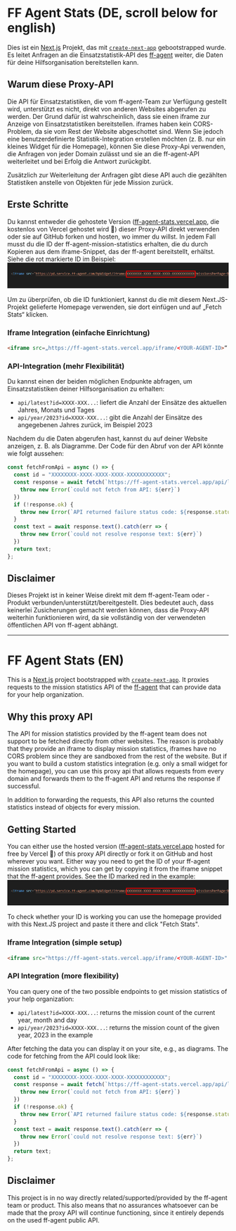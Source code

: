 # FF Agent Stats (DE, scroll below for english)

Dies ist ein [Next.js](https://nextjs.org/) Projekt, das mit [`create-next-app`](https://github.com/vercel/next.js/tree/canary/packages/create-next-app) gebootstrapped wurde. Es leitet Anfragen an die Einsatzstatistik-API des [ff-agent](https://www.ff-agent.com/) weiter, die Daten für deine Hilfsorganisation bereitstellen kann.

## Warum diese Proxy-API

Die API für Einsatzstatistiken, die vom ff-agent-Team zur Verfügung gestellt wird, unterstützt es nicht, direkt von anderen Websites abgerufen zu werden.
Der Grund dafür ist wahrscheinlich, dass sie einen iframe zur Anzeige von Einsatzstatistiken bereitstellen. iframes haben kein CORS-Problem, da sie vom Rest der Website abgeschottet sind.
Wenn Sie jedoch eine benutzerdefinierte Statistik-Integration erstellen möchten (z. B. nur ein kleines Widget für die Homepage), können Sie diese Proxy-Api verwenden, die Anfragen von jeder Domain zulässt und sie an die ff-agent-API weiterleitet und bei Erfolg die Antwort zurückgibt.

Zusätzlich zur Weiterleitung der Anfragen gibt diese API auch die gezählten Statistiken anstelle von Objekten für jede Mission zurück.

## Erste Schritte

Du kannst entweder die gehostete Version ([ff-agent-stats.vercel.app](https://ff-agent-stats.vercel.app/), die kostenlos von Vercel gehostet wird 🙏) dieser Proxy-API direkt verwenden oder sie auf GitHub forken und hosten, wo immer du willst.
In jedem Fall musst du die ID der ff-agent-mission-statistics erhalten, die du durch Kopieren aus dem iframe-Snippet, das der ff-agent bereitstellt, erhältst.
Siehe die rot markierte ID im Beispiel:
![Screenshot des iframe-Schnipsels von ff-agent mit rot markierter ID](ff-agent-stats_how_to_get_id.png)

Um zu überprüfen, ob die ID funktioniert, kannst du die mit diesem Next.JS-Projekt gelieferte Homepage verwenden, sie dort einfügen und auf „Fetch Stats“ klicken.

### Iframe Integration (einfache Einrichtung)

```html
<iframe src=„https://ff-agent-stats.vercel.app/iframe/<YOUR-AGENT-ID>“ height=„100“ width=„300“ title=„Aktuelle Einsatzzahlen“ style=„border: none;“></iframe>
```

### API-Integration (mehr Flexibilität)

Du kannst einen der beiden möglichen Endpunkte abfragen, um Einsatzstatistiken deiner Hilfsorganisation zu erhalten:

- `api/latest?id=XXXX-XXX...`: liefert die Anzahl der Einsätze des aktuellen Jahres, Monats und Tages
- `api/year/2023?id=XXXX-XXX...`: gibt die Anzahl der Einsätze des angegebenen Jahres zurück, im Beispiel 2023

Nachdem du die Daten abgerufen hast, kannst du auf deiner Website anzeigen, z. B. als Diagramme.
Der Code für den Abruf von der API könnte wie folgt aussehen:

```js
const fetchFromApi = async () => {
  const id = "XXXXXXXX-XXXX-XXXX-XXXX-XXXXXXXXXXXX";
  const response = await fetch(`https://ff-agent-stats.vercel.app/api/latest?id=${id}`).catch(err => {
    throw new Error(`could not fetch from API: ${err}`)
  })
  if (!response.ok) {
    throw new Error(`API returned failure status code: ${response.status} ${response.statusText}`)
  }
  const text = await response.text().catch(err => {
    throw new Error(`could not resolve response text: ${err}`)
  })
  return text;
};
```

## Disclaimer

Dieses Projekt ist in keiner Weise direkt mit dem ff-agent-Team oder -Produkt verbunden/unterstützt/bereitgestellt. Dies bedeutet auch, dass keinerlei Zusicherungen gemacht werden können, dass die Proxy-API weiterhin funktionieren wird, da sie vollständig von der verwendeten öffentlichen API von ff-agent abhängt.


-------------------------------------------------------------------------------------------------------------------------------------------------------------------------------------------------------------------


# FF Agent Stats (EN)

This is a [Next.js](https://nextjs.org/) project bootstrapped with [`create-next-app`](https://github.com/vercel/next.js/tree/canary/packages/create-next-app). It proxies requests to the mission statistics API of the [ff-agent](https://www.ff-agent.com/) that can provide data for your help organization.

## Why this proxy API

The API for mission statistics provided by the ff-agent team does not support to be fetched directly from other websites.
The reason is probably that they provide an iframe to display mission statistics, iframes have no CORS problem since they are sandboxed from the rest of the website.
But if you want to build a custom statistics integration (e.g. only a small widget for the homepage), you can use this proxy api that allows requests from every domain and forwards them to the ff-agent API and returns the response if successful.

In addition to forwarding the requests, this API also returns the counted statistics instead of objects for every mission.

## Getting Started

You can either use the hosted version ([ff-agent-stats.vercel.app](https://ff-agent-stats.vercel.app/) hosted for free by Vercel 🙏) of this proxy API directly or fork it on GitHub and host wherever you want.
Either way you need to get the ID of your ff-agent mission statistics, which you can get by copying it from the iframe snippet that the ff-agent provides.
See the ID marked red in the example:
![Screenshot of ff-agent iframe snippet with ID marked in red](ff-agent-stats_how_to_get_id.png)

To check whether your ID is working you can use the homepage provided with this Next.JS project and paste it there and click "Fetch Stats".

### Iframe Integration (simple setup)

```html
<iframe src="https://ff-agent-stats.vercel.app/iframe/<YOUR-AGENT-ID>" height="100" width="300" title="Our Mission Count" style="border: none;"></iframe>
```

### API Integration (more flexibility)

You can query one of the two possible endpoints to get mission statistics of your help organization:

- `api/latest?id=XXXX-XXX...`: returns the mission count of the current year, month and day
- `api/year/2023?id=XXXX-XXX...`: returns the mission count of the given year, 2023 in the example

After fetching the data you can display it on your site, e.g., as diagrams.
The code for fetching from the API could look like:

```js
const fetchFromApi = async () => {
  const id = "XXXXXXXX-XXXX-XXXX-XXXX-XXXXXXXXXXXX";
  const response = await fetch(`https://ff-agent-stats.vercel.app/api/latest?id=${id}`).catch(err => {
    throw new Error(`could not fetch from API: ${err}`)
  })
  if (!response.ok) {
    throw new Error(`API returned failure status code: ${response.status} ${response.statusText}`)
  }
  const text = await response.text().catch(err => {
    throw new Error(`could not resolve response text: ${err}`)
  })
  return text;
};
```

## Disclaimer

This project is in no way directly related/supported/provided by the ff-agent team or product. This also means that no assurances whatsoever can be made that the proxy API will continue functioning, since it entirely depends on the used ff-agent public API.
